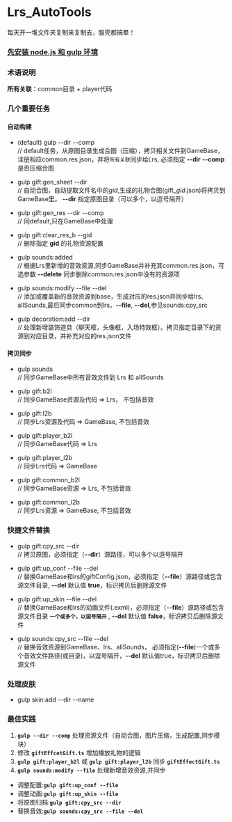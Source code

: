 # Lrs_AutoTools
  每天开一堆文件夹复制来复制去，脑壳都搞晕！

### [先安装 node.js 和 gulp 环境](https://gulpjs.com/)

### 术语说明
  **所有关联**：common目录 + player代码

### 几个重要任务

  #### 自动构建
  *  (default) gulp --dir --comp                   
  // default任务，从原图目录生成合图（压缩），拷贝相关文件到GameBase，注册相应common.res.json，并将`所有关联`同步给Lrs, 必须指定 __--dir__
     __--comp__ 是否压缩合图    

  *  gulp gift:gen_sheet --dir    
  // 自动合图，自动提取文件名中的*gid*,生成的礼物合图(gift_*gid*.json)将拷贝到GameBase里。 __--dir__ 指定原图目录（可以多个，以逗号隔开）   
  
  *  gulp gift:gen_res --dir  --comp        
  // 同default,只在GameBase中处理   

  * gulp gift:clear_res_b --gid    
  // 删除指定 __gid__ 的礼物资源配置    
  
  *  gulp sounds:added               
  // 根据Lrs里新增的音效资源,同步GameBase并补充其common.res.json，可选参数 __--delete__ 同步删除common.res.json中没有的资源项   

  * gulp sounds:modify --file --del   
  // 添加或覆盖新的音效资源到base，生成对应的res.json并同步给lrs、allSounds,最后同步common到lrs。__--file__, __--del__,参见sounds:cpy_src   
  
  * gulp decoration:add --dir   
  // 处理新增装饰道具（聊天框，头像框，入场特效框）。拷贝指定目录下的资源到对应目录，并补充对应的res.json文件   
  
  #### 拷贝同步
  *  gulp sounds                
  // 同步GameBase中所有音效文件到 Lrs 和 allSounds
  
  *  gulp gift:b2l              
  // 同步GameBase资源及代码 => Lrs， 不包括音效
  
  *  gulp gift:l2b              
  // 同步Lrs资源及代码 => GameBase, 不包括音效
  
  *  gulp gift:player_b2l       
  // 同步GameBase代码 => Lrs
  
  *  gulp gift:player_l2b       
  // 同步Lrs代码 => GameBase
  
  *  gulp gift:common_b2l       
  // 同步GameBase资源 => Lrs, 不包括音效
  
  *  gulp gift:common_l2b      
  // 同步Lrs资源 => GameBase, 不包括音效   
  
 ### 快捷文件替换
  *  gulp gift:cpy_src --dir     
  // 拷贝原图，必须指定（__--dir__）源路径，可以多个以逗号隔开
  
  * gulp gift:up_conf --file --del                
  // 替换GameBase和lrs的giftConfig.json，必须指定（__--file__）源路径或包含源文件目录, __--del__ 默认值 __true__，标识拷贝后删除源文件
  
  * gulp gift:up_skin --file --del                
  // 替换GameBase和lrs的动画文件(.exml)，必须指定（__--file__）源路径或包含源文件目录 __`一个或多个，以逗号隔开`__ , __--del__ 默认值 __false__，标识拷贝后删除源文件

  * gulp sounds:cpy_src --file --del    
  // 替换音效资源到GameBase、lrs、allSounds， 必须指定(__--file__)一个或多个音效文件路径(或目录)，以逗号隔开，__--del__ 默认值true，标识拷贝后删除源文件

### 处理皮肤
  * gulp skin:add --dir --name

### 最佳实践
  1. __`gulp --dir --comp`__ 处理资源文件（自动合图，图片压缩，生成配置,同步模块） 
  2. 修改 __`giftEffcetGift.ts`__  增加播放礼物的逻辑
  3. __`gulp gift:player_b2l`__ 或 __`gulp gift:player_l2b`__  同步 __`giftEffectGift.ts`__    
  4. __`gulp sounds:modify --file`__ 处理新增音效资源,并同步    

  * 调整配置:__`gulp gift:up_conf --file`__
  * 调整动画:__`gulp gift:up_skin --file`__
  * 将原图归档:__`gulp gift:cpy_src --dir`__   
  * 替换音效:__`gulp sounds:cpy_src --file --del`__

